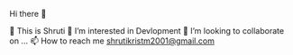 Hi there 👋


👋 This is Shruti
👀 I’m interested in Devlopment
💞️ I’m looking to collaborate on ...
📫 How to reach me shrutikristm2001@gmail.com


